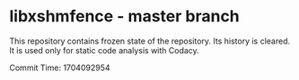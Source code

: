 # libxshmfence - master branch

This repository contains frozen state of the repository.
Its history is cleared. It is used only for static code
analysis with Codacy.

Commit Time: 1704092954